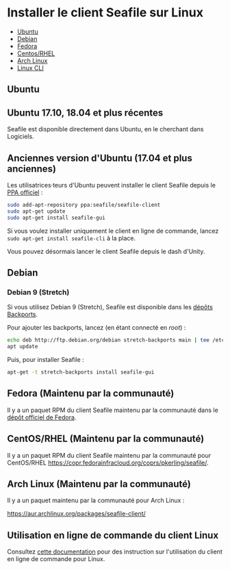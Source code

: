 # Installer le client Seafile sur Linux

<p><div class="toc">
<ul>
<li><a href="#wiki-ubuntu">Ubuntu</a></li>
<li><a href="#wiki-ubuntu">Debian</a></li>
<li><a href="#wiki-ubuntu">Fedora</a></li>
<li><a href="#wiki-centos">Centos/RHEL</a></li>
<li><a href="#wiki-archlinux">Arch Linux</a></li>
<li><a href="#wiki-cli">Linux CLI</a></li>
</ul>
</p>

## <a id="wiki-ubuntu"></a> Ubuntu

## Ubuntu 17.10, 18.04 et plus récentes

Seafile est disponible directement dans Ubuntu, en le cherchant dans Logiciels.

## Anciennes version d'Ubuntu (17.04 et plus anciennes)

Les utilisatrices·teurs d'Ubuntu peuvent installer le client Seafile depuis le [PPA officiel](https://code.launchpad.net/~seafile/+archive/ubuntu/seafile-client) :

```sh
sudo add-apt-repository ppa:seafile/seafile-client
sudo apt-get update
sudo apt-get install seafile-gui
```

Si vous voulez installer uniquement le client en ligne de commande, lancez `sudo apt-get install seafile-cli` à la place.

Vous pouvez désormais lancer le client Seafile depuis le dash d'Unity. 

## <a id="wiki-debian"></a> Debian

### Debian 9 (Stretch)
Si vous utilisez Debian 9 (Stretch), Seafile est disponible dans les [dépôts Backports](https://backports.debian.org/Instructions/).

Pour ajouter les backports, lancez (en étant connecté en *root*) :

```sh
echo deb http://ftp.debian.org/debian stretch-backports main | tee /etc/apt/sources.list.d/backports.list
apt update
```

Puis, pour installer Seafile :

```sh
apt-get -t stretch-backports install seafile-gui
```

## <a id="wiki-fedora"></a> Fedora (Maintenu par la communauté)

Il y a un paquet RPM du client Seafile maintenu par la communauté dans le [dépôt officiel de Fedora](https://admin.fedoraproject.org/pkgdb/package/rpms/seafile/).

## <a id="wiki-centos"></a> CentOS/RHEL (Maintenu par la communauté)

Il y a un paquet RPM du client Seafile maintenu par la communauté pour CentOS/RHEL https://copr.fedorainfracloud.org/coprs/pkerling/seafile/.

## <a id="wiki-archlinux"></a> Arch Linux (Maintenu par la communauté)

Il y a un paquet maintenu par la communauté pour Arch Linux :

https://aur.archlinux.org/packages/seafile-client/

## <a id="wiki-cli"></a> Utilisation en ligne de commande du client Linux

Consultez [cette documentation](linux-cli.md) pour des instruction sur l'utilisation du client en ligne de commande pour Linux.
